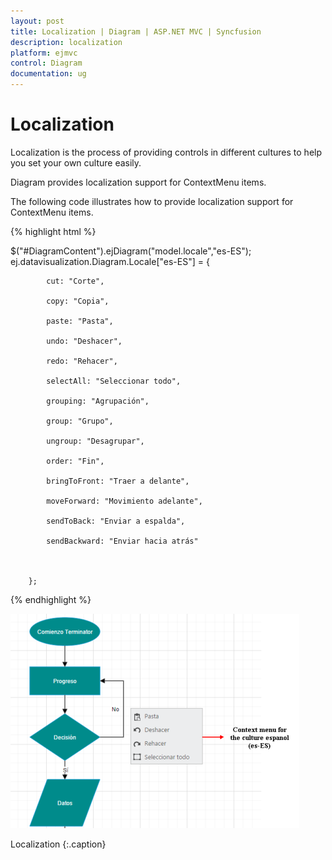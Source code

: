 ```yaml
---
layout: post
title: Localization | Diagram | ASP.NET MVC | Syncfusion
description: localization 
platform: ejmvc
control: Diagram
documentation: ug
---
```


# Localization 

Localization is the process of providing controls in different cultures to help you set your own culture easily.

Diagram provides localization support for ContextMenu items.

The following code illustrates how to provide localization support for ContextMenu items.

{% highlight html %}


$("#DiagramContent").ejDiagram("model.locale","es-ES"); ej.datavisualization.Diagram.Locale["es-ES"] = {

            cut: "Corte",

            copy: "Copia",

            paste: "Pasta",

            undo: "Deshacer",

            redo: "Rehacer",

            selectAll: "Seleccionar todo",

            grouping: "Agrupación",

            group: "Grupo",

            ungroup: "Desagrupar",

            order: "Fin",

            bringToFront: "Traer a delante",

            moveForward: "Movimiento adelante",

            sendToBack: "Enviar a espalda",

            sendBackward: "Enviar hacia atrás"



        };

{% endhighlight %}



![](Localization_images/Localization_img1.png)

Localization
{:.caption}
